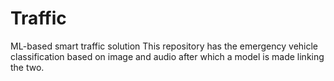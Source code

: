 # Traffic
ML-based smart traffic solution 
This repository has the emergency vehicle classification based on image and audio after which a model is made linking the two. 
